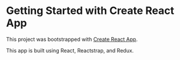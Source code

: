 # Getting Started with Create React App

This project was bootstrapped with [Create React App](https://github.com/facebook/create-react-app).

This app is built using React, Reactstrap, and Redux. 